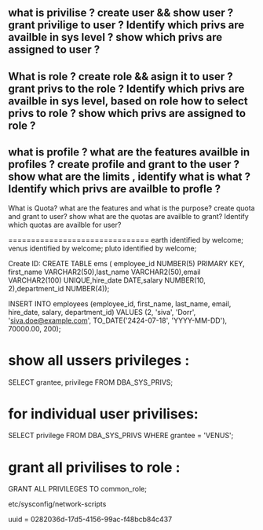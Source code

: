 what is privilise ?
create user && show user ?
grant privilige to user ?
Identify which privs are availble in sys level ?
show which privs are assigned to user ?
----------------------------
What is role ?
create role && asign it to user ?
grant privs to the role ?
Identify which privs are availble in sys level, based on role how to select privs to role ?
show which privs are assigned to role ?
----------------------------
what is profile ?
what are the features availble in profiles ?
create profile and grant to the user ?
show what are the limits , identify what is what ?
Identify which privs are availble to profle ?
--------------------------------
What is Quota?
what are the features and what is the purpose?
create quota and grant to user?
show what are the quotas are availble to grant?
Identify which quotas are availble for user?


===============================
earth identified by welcome;
venus identified by welcome;
pluto identified by welcome;



Create ID:
CREATE TABLE ems ( employee_id NUMBER(5) PRIMARY KEY, first_name VARCHAR2(50),last_name VARCHAR2(50),email VARCHAR2(100) UNIQUE,hire_date  DATE,salary NUMBER(10, 2),department_id NUMBER(4));


INSERT INTO employees (employee_id, first_name, last_name, email, hire_date, salary, department_id) VALUES (2, 'siva', 'Dorr', 'siva.doe@example.com', TO_DATE('2424-07-18', 'YYYY-MM-DD'), 70000.00, 200);



# show all ussers privileges :
SELECT grantee, privilege FROM DBA_SYS_PRIVS;
# for individual user privilises:
SELECT privilege FROM DBA_SYS_PRIVS WHERE grantee = 'VENUS';
# grant all privilises to role :
GRANT ALL PRIVILEGES TO common_role;

etc/sysconfig/network-scripts


uuid = 0282036d-17d5-4156-99ac-f48bcb84c437